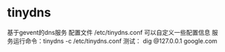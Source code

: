 # tinydns
基于gevent的dns服务
配置文件 /etc/tinydns.conf 可以自定义一些配置信息
服务运行命令：tinydns -c  /etc/tinydns.conf
测试： dig @127.0.0.1 google.com
